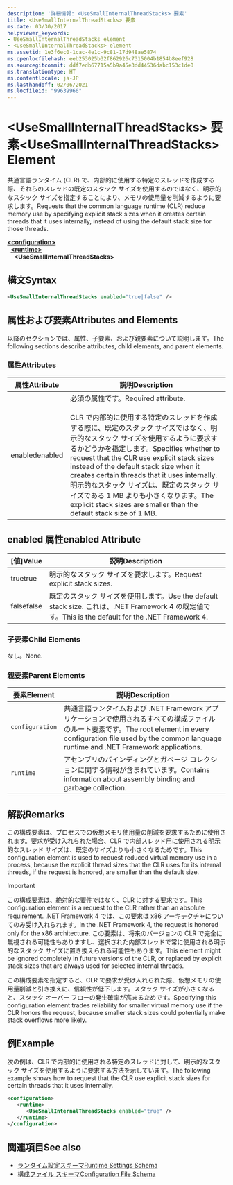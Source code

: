 ```yaml
---
description: '詳細情報: <UseSmallInternalThreadStacks> 要素'
title: <UseSmallInternalThreadStacks> 要素
ms.date: 03/30/2017
helpviewer_keywords:
- UseSmallInternalThreadStacks element
- <UseSmallInternalThreadStacks> element
ms.assetid: 1e3f6ec0-1cac-4e1c-9c81-17d948ae5874
ms.openlocfilehash: eeb253025b32f862926c7315004b1854b8eef928
ms.sourcegitcommit: ddf7edb67715a5b9a45e3dd44536dabc153c1de0
ms.translationtype: HT
ms.contentlocale: ja-JP
ms.lasthandoff: 02/06/2021
ms.locfileid: "99639966"
---
```

# <a name="usesmallinternalthreadstacks-element"></a><span data-ttu-id="43aae-103">\<UseSmallInternalThreadStacks> 要素</span><span class="sxs-lookup"><span data-stu-id="43aae-103">\<UseSmallInternalThreadStacks> Element</span></span>

<span data-ttu-id="43aae-104">共通言語ランタイム (CLR) で、内部的に使用する特定のスレッドを作成する際、それらのスレッドの既定のスタック サイズを使用するのではなく、明示的なスタック サイズを指定することにより、メモリの使用量を削減するように要求します。</span><span class="sxs-lookup"><span data-stu-id="43aae-104">Requests that the common language runtime (CLR) reduce memory use by specifying explicit stack sizes when it creates certain threads that it uses internally, instead of using the default stack size for those threads.</span></span>  
  
[**\<configuration>**](../configuration-element.md)\
&nbsp;&nbsp;[**\<runtime>**](runtime-element.md)\
&nbsp;&nbsp;&nbsp;&nbsp;**\<UseSmallInternalThreadStacks>**  
  
## <a name="syntax"></a><span data-ttu-id="43aae-105">構文</span><span class="sxs-lookup"><span data-stu-id="43aae-105">Syntax</span></span>  
  
```xml  
<UseSmallInternalThreadStacks enabled="true|false" />  
```  
  
## <a name="attributes-and-elements"></a><span data-ttu-id="43aae-106">属性および要素</span><span class="sxs-lookup"><span data-stu-id="43aae-106">Attributes and Elements</span></span>  

 <span data-ttu-id="43aae-107">以降のセクションでは、属性、子要素、および親要素について説明します。</span><span class="sxs-lookup"><span data-stu-id="43aae-107">The following sections describe attributes, child elements, and parent elements.</span></span>  
  
### <a name="attributes"></a><span data-ttu-id="43aae-108">属性</span><span class="sxs-lookup"><span data-stu-id="43aae-108">Attributes</span></span>  
  
|<span data-ttu-id="43aae-109">属性</span><span class="sxs-lookup"><span data-stu-id="43aae-109">Attribute</span></span>|<span data-ttu-id="43aae-110">説明</span><span class="sxs-lookup"><span data-stu-id="43aae-110">Description</span></span>|  
|---------------|-----------------|  
|<span data-ttu-id="43aae-111">enabled</span><span class="sxs-lookup"><span data-stu-id="43aae-111">enabled</span></span>|<span data-ttu-id="43aae-112">必須の属性です。</span><span class="sxs-lookup"><span data-stu-id="43aae-112">Required attribute.</span></span><br /><br /> <span data-ttu-id="43aae-113">CLR で内部的に使用する特定のスレッドを作成する際に、既定のスタック サイズではなく、明示的なスタック サイズを使用するように要求するかどうかを指定します。</span><span class="sxs-lookup"><span data-stu-id="43aae-113">Specifies whether to request that the CLR use explicit stack sizes instead of the default stack size when it creates certain threads that it uses internally.</span></span> <span data-ttu-id="43aae-114">明示的なスタック サイズは、既定のスタック サイズである 1 MB よりも小さくなります。</span><span class="sxs-lookup"><span data-stu-id="43aae-114">The explicit stack sizes are smaller than the default stack size of 1 MB.</span></span>|  
  
## <a name="enabled-attribute"></a><span data-ttu-id="43aae-115">enabled 属性</span><span class="sxs-lookup"><span data-stu-id="43aae-115">enabled Attribute</span></span>  
  
|<span data-ttu-id="43aae-116">[値]</span><span class="sxs-lookup"><span data-stu-id="43aae-116">Value</span></span>|<span data-ttu-id="43aae-117">説明</span><span class="sxs-lookup"><span data-stu-id="43aae-117">Description</span></span>|  
|-----------|-----------------|  
|<span data-ttu-id="43aae-118">true</span><span class="sxs-lookup"><span data-stu-id="43aae-118">true</span></span>|<span data-ttu-id="43aae-119">明示的なスタック サイズを要求します。</span><span class="sxs-lookup"><span data-stu-id="43aae-119">Request explicit stack sizes.</span></span>|  
|<span data-ttu-id="43aae-120">false</span><span class="sxs-lookup"><span data-stu-id="43aae-120">false</span></span>|<span data-ttu-id="43aae-121">既定のスタック サイズを使用します。</span><span class="sxs-lookup"><span data-stu-id="43aae-121">Use the default stack size.</span></span> <span data-ttu-id="43aae-122">これは、.NET Framework 4 の既定値です。</span><span class="sxs-lookup"><span data-stu-id="43aae-122">This is the default for the .NET Framework 4.</span></span>|  
  
### <a name="child-elements"></a><span data-ttu-id="43aae-123">子要素</span><span class="sxs-lookup"><span data-stu-id="43aae-123">Child Elements</span></span>  

 <span data-ttu-id="43aae-124">なし。</span><span class="sxs-lookup"><span data-stu-id="43aae-124">None.</span></span>  
  
### <a name="parent-elements"></a><span data-ttu-id="43aae-125">親要素</span><span class="sxs-lookup"><span data-stu-id="43aae-125">Parent Elements</span></span>  
  
|<span data-ttu-id="43aae-126">要素</span><span class="sxs-lookup"><span data-stu-id="43aae-126">Element</span></span>|<span data-ttu-id="43aae-127">説明</span><span class="sxs-lookup"><span data-stu-id="43aae-127">Description</span></span>|  
|-------------|-----------------|  
|`configuration`|<span data-ttu-id="43aae-128">共通言語ランタイムおよび .NET Framework アプリケーションで使用されるすべての構成ファイルのルート要素です。</span><span class="sxs-lookup"><span data-stu-id="43aae-128">The root element in every configuration file used by the common language runtime and .NET Framework applications.</span></span>|  
|`runtime`|<span data-ttu-id="43aae-129">アセンブリのバインディングとガベージ コレクションに関する情報が含まれています。</span><span class="sxs-lookup"><span data-stu-id="43aae-129">Contains information about assembly binding and garbage collection.</span></span>|  
  
## <a name="remarks"></a><span data-ttu-id="43aae-130">解説</span><span class="sxs-lookup"><span data-stu-id="43aae-130">Remarks</span></span>  

 <span data-ttu-id="43aae-131">この構成要素は、プロセスでの仮想メモリ使用量の削減を要求するために使用されます。要求が受け入れられた場合、CLR で内部スレッド用に使用される明示的なスレッド サイズは、既定のサイズよりも小さくなるためです。</span><span class="sxs-lookup"><span data-stu-id="43aae-131">This configuration element is used to request reduced virtual memory use in a process, because the explicit thread sizes that the CLR uses for its internal threads, if the request is honored, are smaller than the default size.</span></span>  
  
> [!IMPORTANT]
> <span data-ttu-id="43aae-132">この構成要素は、絶対的な要件ではなく、CLR に対する要求です。</span><span class="sxs-lookup"><span data-stu-id="43aae-132">This configuration element is a request to the CLR rather than an absolute requirement.</span></span> <span data-ttu-id="43aae-133">.NET Framework 4 では、この要求は x86 アーキテクチャについてのみ受け入れられます。</span><span class="sxs-lookup"><span data-stu-id="43aae-133">In the .NET Framework 4, the request is honored only for the x86 architecture.</span></span> <span data-ttu-id="43aae-134">この要素は、将来のバージョンの CLR で完全に無視される可能性もありますし、選択された内部スレッドで常に使用される明示的なスタック サイズに置き換えられる可能性もあります。</span><span class="sxs-lookup"><span data-stu-id="43aae-134">This element might be ignored completely in future versions of the CLR, or replaced by explicit stack sizes that are always used for selected internal threads.</span></span>  
  
 <span data-ttu-id="43aae-135">この構成要素を指定すると、CLR で要求が受け入れられた際、仮想メモリの使用量削減と引き換えに、信頼性が低下します。スタック サイズが小さくなると、スタック オーバー フローの発生確率が高まるためです。</span><span class="sxs-lookup"><span data-stu-id="43aae-135">Specifying this configuration element trades reliability for smaller virtual memory use if the CLR honors the request, because smaller stack sizes could potentially make stack overflows more likely.</span></span>  
  
## <a name="example"></a><span data-ttu-id="43aae-136">例</span><span class="sxs-lookup"><span data-stu-id="43aae-136">Example</span></span>  

 <span data-ttu-id="43aae-137">次の例は、CLR で内部的に使用される特定のスレッドに対して、明示的なスタック サイズを使用するように要求する方法を示しています。</span><span class="sxs-lookup"><span data-stu-id="43aae-137">The following example shows how to request that the CLR use explicit stack sizes for certain threads that it uses internally.</span></span>  
  
```xml  
<configuration>  
   <runtime>  
      <UseSmallInternalThreadStacks enabled="true" />  
   </runtime>  
</configuration>  
```  
  
## <a name="see-also"></a><span data-ttu-id="43aae-138">関連項目</span><span class="sxs-lookup"><span data-stu-id="43aae-138">See also</span></span>

- [<span data-ttu-id="43aae-139">ランタイム設定スキーマ</span><span class="sxs-lookup"><span data-stu-id="43aae-139">Runtime Settings Schema</span></span>](index.md)
- [<span data-ttu-id="43aae-140">構成ファイル スキーマ</span><span class="sxs-lookup"><span data-stu-id="43aae-140">Configuration File Schema</span></span>](../index.md)
